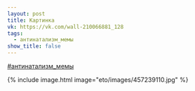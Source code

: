 ```yaml
---
layout: post
title: Картинка
vk: https://vk.com/wall-210066881_128
tags:
  - антинатализм_мемы
show_title: false
---
```

[#антинатализм_мемы](poisk.html#антинатализм_мемы)

{% include image.html image="eto/images/457239110.jpg" %}